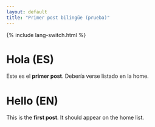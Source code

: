 ```yaml
---
layout: default
title: "Primer post bilingüe (prueba)"
---
```


{% include lang-switch.html %}

<div class="post-lang" data-lang="es" markdown="1">

# Hola (ES)

Este es el **primer post**. Debería verse listado en la home.

</div>

<div class="post-lang" data-lang="en" markdown="1">

# Hello (EN)

This is the **first post**. It should appear on the home list.

</div>
